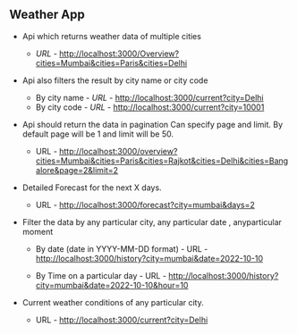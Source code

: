 ## Weather App

- Api which returns weather data of multiple cities

  - _URL_ - [http://localhost:3000/Overview?cities=Mumbai&cities=Paris&cities=Delhi](http://localhost:3000/Overview?cities=Mumbai&cities=Paris&cities=Delhi)

- Api also filters the result by city name or city code

  - By city name - _URL_ - [http://localhost:3000/current?city=Delhi](http://localhost:3000/current?city=Delhi)
  - By city code - _URL_ - [http://localhost:3000/current?city=10001](http://localhost:3000/current?city=10001)

- Api should return the data in pagination
  Can specify page and limit. By default page will be 1 and limit will be 50.

  - URL - [http://localhost:3000/overview?cities=Mumbai&cities=Paris&cities=Rajkot&cities=Delhi&cities=Bangalore&page=2&limit=2](http://localhost:3000/overview?cities=Mumbai&cities=Paris&cities=Rajkot&cities=Delhi&cities=Bangalore&page=2&limit=2)

- Detailed Forecast for the next X days.

  - URL - [http://localhost:3000/forecast?city=mumbai&days=2](http://localhost:3000/forecast?city=mumbai&days=2)

- Filter the data by any particular city, any particular date , anyparticular moment

  - By date (date in YYYY-MM-DD format) - URL - [http://localhost:3000/history?city=mumbai&date=2022-10-10](http://localhost:3000/history?city=mumbai&date=2022-10-10)

  - By Time on a particular day - URL - [http://localhost:3000/history?city=mumbai&date=2022-10-10&hour=10](http://localhost:3000/history?city=mumbai&date=2022-10-10&hour=10)

- Current weather conditions of any particular city.
  - URL - [http://localhost:3000/current?city=Delhi](http://localhost:3000/current?city=Delhi)
